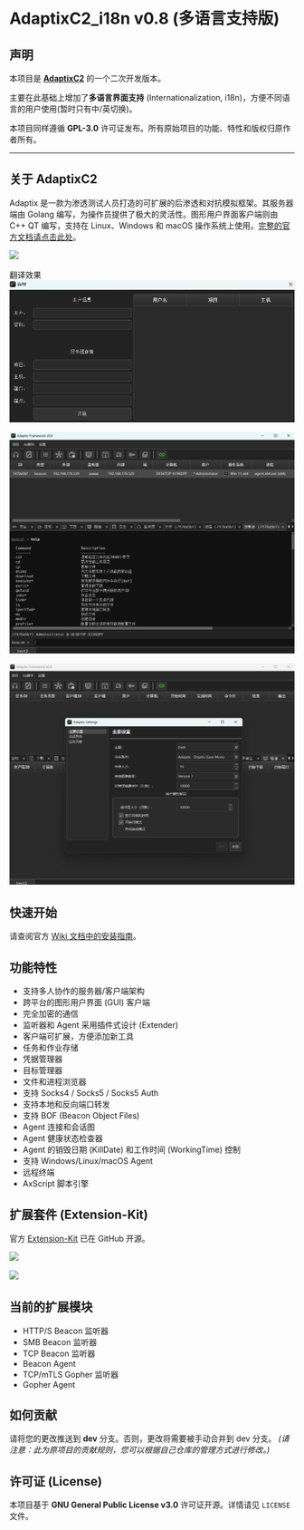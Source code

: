 # AdaptixC2_i18n v0.8 (多语言支持版)

## 声明

本项目是 **[AdaptixC2]([https://github.com/Adaptix-Framework/AdaptixC2])** 的一个二次开发版本。

主要在此基础上增加了**多语言界面支持** (Internationalization, i18n)，方便不同语言的用户使用(暂时只有中/英切换)。

本项目同样遵循 **GPL-3.0** 许可证发布。所有原始项目的功能、特性和版权归原作者所有。

---

## 关于 AdaptixC2

Adaptix 是一款为渗透测试人员打造的可扩展的后渗透和对抗模拟框架。其服务器端由 Golang 编写，为操作员提供了极大的灵活性。图形用户界面客户端则由 C++ QT 编写，支持在 Linux、Windows 和 macOS 操作系统上使用。[完整的官方文档请点击此处](https://adaptix-framework.gitbook.io/adaptix-framework)。

![](https://adaptix-framework.gitbook.io/adaptix-framework/~gitbook/image?url=https%3A%2F%2F2104178602-files.gitbook.io%2F%7E%2Ffiles%2Fv0%2Fb%2Fgitbook-x-prod.appspot.com%2Fo%2Fspaces%252FS8p8XLFtLmf0NkofQvoa%252Fuploads%252FYyoRo3MmqD8iQaEApgaK%252FScreenshot_20250624_000326.png%3Falt%3Dmedia%26token%3De87b1861-91fa-413a-b9f7-8fabf362fb7d&width=768&dpr=4&quality=100&sign=eca8f023&sv=2)

翻译效果
![](https://github.com/myisake/AdaptixC2_i18n/blob/main/img/01.png)

![](https://github.com/myisake/AdaptixC2_i18n/blob/main/img/02.png)

![](https://github.com/myisake/AdaptixC2_i18n/blob/main/img/03.png)

## 快速开始

请查阅官方 [Wiki 文档中的安装指南](https://adaptix-framework.gitbook.io/adaptix-framework/adaptix-c2/getting-starting/installation)。

## 功能特性
* 支持多人协作的服务器/客户端架构
* 跨平台的图形用户界面 (GUI) 客户端
* 完全加密的通信
* 监听器和 Agent 采用插件式设计 (Extender)
* 客户端可扩展，方便添加新工具
* 任务和作业存储
* 凭据管理器
* 目标管理器
* 文件和进程浏览器
* 支持 Socks4 / Socks5 / Socks5 Auth
* 支持本地和反向端口转发
* 支持 BOF (Beacon Object Files)
* Agent 连接和会话图
* Agent 健康状态检查器
* Agent 的销毁日期 (KillDate) 和工作时间 (WorkingTime) 控制
* 支持 Windows/Linux/macOS Agent
* 远程终端
* AxScript 脚本引擎

## 扩展套件 (Extension-Kit)

官方 [Extension-Kit](https://github.com/Adaptix-Framework/Extension-Kit) 已在 GitHub 开源。

![](https://adaptix-framework.gitbook.io/adaptix-framework/~gitbook/image?url=https%3A%2F%2F2104178602-files.gitbook.io%2F%7E%2Ffiles%2Fv0%2Fb%2Fgitbook-x-prod.appspot.com%2Fo%2Fspaces%252FS8p8XLFtLmf0NkofQvoa%252Fuploads%252FUeHUj7y5kVkH9y3IAIl6%252FScreenshot_20250727_211916.png%3Falt%3Dmedia%26token%3Db01bf49d-4367-4d58-a591-ca1968703bf9&width=768&dpr=4&quality=100&sign=aed8255&sv=2)

![](https://adaptix-framework.gitbook.io/adaptix-framework/~gitbook/image?url=https%3A%2F%2F2104178602-files.gitbook.io%2F%7E%2Ffiles%2Fv0%2Fb%2Fgitbook-x-prod.appspot.com%2Fo%2Fspaces%252FS8p8XLFtLmf0NkofQvoa%252Fuploads%252F3bSUEMTwplwgL8Mrq71o%252FScreenshot_20250727_211902.png%3Falt%3Dmedia%26token%3D3c23b1d0-9646-40cb-99cc-cff059fb1dea&width=768&dpr=4&quality=100&sign=833ee99f&sv=2)

## 当前的扩展模块

* HTTP/S Beacon 监听器
* SMB Beacon 监听器
* TCP Beacon 监听器
* Beacon Agent
* TCP/mTLS Gopher 监听器
* Gopher Agent

## 如何贡献

请将您的更改推送到 **dev** 分支。否则，更改将需要被手动合并到 dev 分支。
*(请注意：此为原项目的贡献规则，您可以根据自己仓库的管理方式进行修改。)*

## 许可证 (License)

本项目基于 **GNU General Public License v3.0** 许可证开源。详情请见 `LICENSE` 文件。
